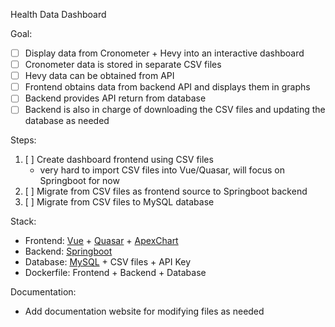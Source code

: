 Health Data Dashboard

Goal:
- [ ] Display data from Cronometer + Hevy into an interactive dashboard
- [ ] Cronometer data is stored in separate CSV files
- [ ] Hevy data can be obtained from API
- [ ] Frontend obtains data from backend API and displays them in graphs
- [ ] Backend provides API return from database
- [ ] Backend is also in charge of downloading the CSV files and updating the database as needed

Steps:
1. [ ] Create dashboard frontend using CSV files
    - very hard to import CSV files into Vue/Quasar, will focus on Springboot for now
2. [ ] Migrate from CSV files as frontend source to Springboot backend
3. [ ] Migrate from CSV files to MySQL database

Stack:
- Frontend: [Vue](https://vuejs.org/guide/introduction.html) + [Quasar](https://quasar.dev/components) + [ApexChart](https://apexcharts.com/docs/vue-charts/)
- Backend: [Springboot](https://spring.io/projects/spring-boot)
- Database: [MySQL](https://dev.mysql.com/doc/) + CSV files + API Key
- Dockerfile: Frontend + Backend + Database

Documentation:
- Add documentation website for modifying files as needed